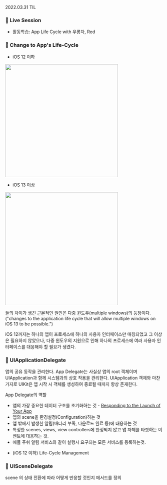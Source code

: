 2022.03.31 TIL

### 📌 Live Session
- 활동학습: App Life Cycle with 우롱차, Red


### 📌 Change to App's Life-Cycle
- iOS 12 이하
<img src="https://media.vlpt.us/images/minni/post/59ac004a-96c6-4e53-9011-c1815b5ebefe/image.png" style="width:360px">

- iOS 13 이상
<img src="https://media.vlpt.us/images/minni/post/c3ec41df-7c4a-4f73-957d-b5be6ebeb386/image-20210117161305421.png" style="width:360px">

둘의 차이가 생긴 근본적인 원인은 다중 윈도우(multiple windows)의 등장이다. ("changes to the application life cycle that will allow multiple windows on iOS 13 to be possible.")

iOS 12까지는 하나의 앱이 프로세스에 하나의 사용자 인터페이스만 매칭되었고 그 이상은 필요하지 않았으나, 다중 윈도우의 지원으로 인해 하나의 프로세스에 여러 사용자 인터페이스를 대응해야 할 필요가 생겼다. 

### 📌 UIApplicationDelegate

앱의 공유 동작을 관리한다. App Delegate는 사실상 앱의 root 객체이며 UIApplication과 함께 시스템과의 상호 작용을 관리한다.
UIApplication 객체와 마찬가지로 UIKit은 앱 시작 시 객체를 생성하여 종료될 때까지 항상 존재한다.

App Delegate의 역할
- 앱의 가장 중요한 데이터 구조를 초기화하는 것 - [Responding to the Launch of Your App](https://developer.apple.com/documentation/uikit/app_and_environment/responding_to_the_launch_of_your_app)
- 앱의 scene을 환경설정(Configuration)하는 것
- 앱 밖에서 발생한 알림(배터리 부족, 다운로드 완료 등)에 대응하는 것
- 특정한 scenes, views, view controllers에 한정되지 않고 앱 자체를 타겟하는 이벤트에 대응하는 것.
- 애플 푸쉬 알림 서비스와 같이 실행시 요구되는 모든 서비스를 등록하는것.
+ (iOS 12 이하) Life-Cycle Management

### 📌 UISceneDelegate
scene 의 상태 전환에 따라 어떻게 반응할 것인지 메서드를 정의

